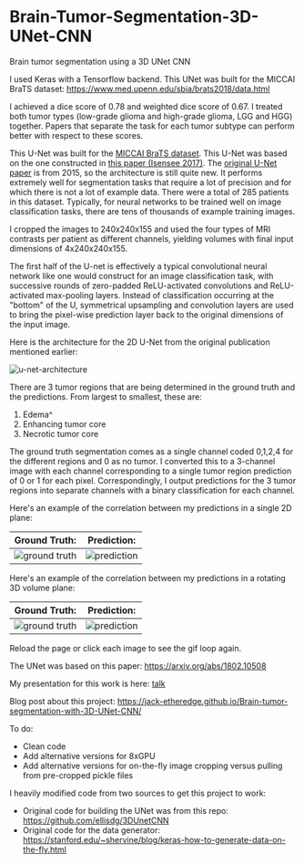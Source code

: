 # Brain-Tumor-Segmentation-3D-UNet-CNN
Brain tumor segmentation using a 3D UNet CNN

I used Keras with a Tensorflow backend. This UNet was built for the MICCAI BraTS dataset: https://www.med.upenn.edu/sbia/brats2018/data.html

I achieved a dice score of 0.78 and weighted dice score of 0.67. I treated both tumor types (low-grade glioma and high-grade glioma, LGG and HGG) together. Papers that separate the task for each tumor subtype can perform better with respect to these scores.

This U-Net was built for the [MICCAI BraTS dataset][BraTS]. This U-Net was based on the one constructed in [this paper (Isensee 2017)][Isensee 2017]. The [original U-Net paper](https://arxiv.org/abs/1505.04597) is from 2015, so the architecture is still quite new. It performs extremely well for segmentation tasks that require a lot of precision and for which there is not a lot of example data. There were a total of 285 patients in this dataset. Typically, for neural networks to be trained well on image classification tasks, there are tens of thousands of example training images.

I cropped the images to 240x240x155 and used the four types of MRI contrasts per patient as different channels, yielding volumes with final input dimensions of 4x240x240x155.

The first half of the U-net is effectively a typical convolutional neural network like one would construct for an image classification task, with successive rounds of zero-padded ReLU-activated convolutions and ReLU-activated max-pooling layers. Instead of classification occurring at the "bottom" of the U, symmetrical upsampling and convolution layers are used to bring the pixel-wise prediction layer back to the original dimensions of the input image.

Here is the architecture for the 2D U-Net from the original publication mentioned earlier:

![u-net-architecture](./images/u-net-architecture.png)

There are 3 tumor regions that are being determined in the ground truth and the predictions. From largest to smallest, these are:
1. Edema^
2. Enhancing tumor core
3. Necrotic tumor core

The ground truth segmentation comes as a single channel coded 0,1,2,4 for the different regions and 0 as no tumor. I converted this to a 3-channel image with each channel corresponding to a single tumor region prediction of 0 or 1 for each pixel. Correspondingly, I output predictions for the 3 tumor regions into separate channels with a binary classification for each channel.

Here's an example of the correlation between my predictions in a single 2D plane:

Ground Truth:               |  Prediction:
:-------------------------:|:-------------------------:
![ground truth](./images/Ground_Truth_Example.png)  |  ![prediction](./images/Prediction_Example.png)

Here's an example of the correlation between my predictions in a rotating 3D volume plane:

Ground Truth:               |  Prediction:
:-------------------------:|:-------------------------:
![ground truth](./images/groundtruth_rotation_example.gif)  |  ![prediction](./images/prediction_rotation_example.gif)

Reload the page or click each image to see the gif loop again.

The UNet was based on this paper: https://arxiv.org/abs/1802.10508

My presentation for this work is here: [talk](./Brain_Tumor_Segmentation_Talk.pptx)

Blog post about this project: https://jack-etheredge.github.io/Brain-tumor-segmentation-with-3D-UNet-CNN/



To do:
- Clean code
- Add alternative versions for 8xGPU
- Add alternative versions for on-the-fly image cropping versus pulling from pre-cropped pickle files

I heavily modified code from two sources to get this project to work:

- Original code for building the UNet was from this repo: https://github.com/ellisdg/3DUnetCNN
- Original code for the data generator: https://stanford.edu/~shervine/blog/keras-how-to-generate-data-on-the-fly.html

[Isensee 2017]: https://arxiv.org/abs/1802.10508
[BraTS]: https://www.med.upenn.edu/sbia/brats2018/data.html
